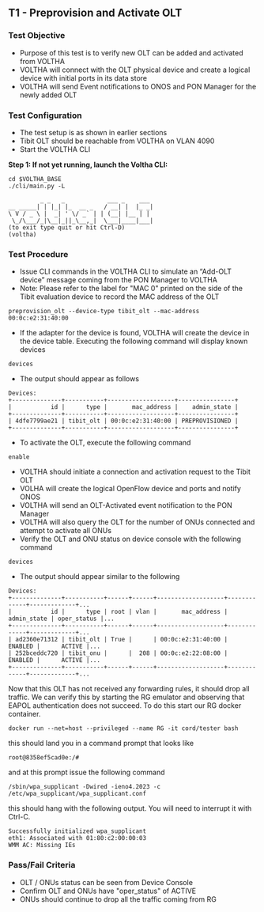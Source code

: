## T1 - Preprovision and Activate OLT

### Test Objective

* Purpose of this test is to verify new OLT can be added and activated from VOLTHA
* VOLTHA will connect with the OLT physical device and create a
  logical device with initial ports in its data store
* VOLTHA will send Event notifications to ONOS and PON Manager for the newly added OLT

### Test Configuration

* The test setup is as shown in earlier sections
* Tibit OLT should be reachable from VOLTHA on VLAN 4090
* Start the VOLTHA CLI

**Step 1: If not yet running, launch the Voltha CLI:**

```
cd $VOLTHA_BASE
./cli/main.py -L
```

```
         _ _   _            ___ _    ___
__ _____| | |_| |_  __ _   / __| |  |_ _|
\ V / _ \ |  _| ' \/ _` | | (__| |__ | |
 \_/\___/_|\__|_||_\__,_|  \___|____|___|
(to exit type quit or hit Ctrl-D)
(voltha)
```

### Test Procedure

* Issue CLI commands in the VOLTHA CLI to simulate an “Add-OLT device”
  message coming from the PON Manager to VOLTHA
* Note: Please refer to the label for "MAC 0" printed on the side of
  the Tibit evaluation device to record the MAC address of the OLT

```
preprovision_olt --device-type tibit_olt --mac-address 00:0c:e2:31:40:00
```

* If the adapter for the device is found, VOLTHA will create the
  device in the device table. Executing the following command will
  display known devices

```
devices
```

* The output should appear as follows

```
Devices:
+--------------+-----------+-------------------+----------------+
|           id |      type |       mac_address |    admin_state |
+--------------+-----------+-------------------+----------------+
| 4dfe7799ae21 | tibit_olt | 00:0c:e2:31:40:00 | PREPROVISIONED |
+--------------+-----------+-------------------+----------------+
```

* To activate the OLT, execute the following command

```
enable
```
* VOLTHA should initiate a connection and activation request to the Tibit OLT
* VOLHA will create the logical OpenFlow device and ports and notify ONOS
* VOLTHA will send an OLT-Activated event notification to the PON Manager
* VOLTHA will also query the OLT for the number of ONUs connected and attempt
to activate all ONUs
* Verify the OLT and ONU status on device console with the following command

```
devices
```
* The output should appear similar to the following

```
Devices:
+--------------+-----------+------+------+-------------------+-------------+-------------+...
|           id |      type | root | vlan |       mac_address | admin_state | oper_status |...
+--------------+-----------+------+------+-------------------+-------------+-------------+...
| ad2360e71312 | tibit_olt | True |      | 00:0c:e2:31:40:00 |     ENABLED |      ACTIVE |...
| 252bceddc720 | tibit_onu |      |  208 | 00:0c:e2:22:08:00 |     ENABLED |      ACTIVE |...
+--------------+-----------+------+------+-------------------+-------------+-------------+...
```

Now that this OLT has not received any forwarding rules, it should
drop all traffic. We can verify this by starting the RG emulator and
observing that EAPOL authentication does not succeed. To do this start
our RG docker container.

```
docker run --net=host --privileged --name RG -it cord/tester bash
```

this should land you in a command prompt that looks like

```
root@8358ef5cad0e:/#
```

and at this prompt issue the following command

```
/sbin/wpa_supplicant -Dwired -ieno4.2023 -c /etc/wpa_supplicant/wpa_supplicant.conf
```

this should hang with the following output. You will need to interrupt it with Ctrl-C.

```
Successfully initialized wpa_supplicant
eth1: Associated with 01:80:c2:00:00:03
WMM AC: Missing IEs
```

### Pass/Fail Criteria

* OLT / ONUs status can be seen from Device Console
* Confirm OLT and ONUs have "oper_status" of ACTIVE
* ONUs should continue to drop all the traffic coming from RG
